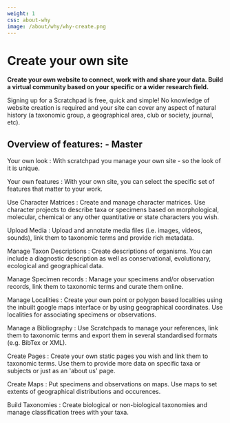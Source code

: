 ```yaml
---
weight: 1
css: about-why
image: /about/why/why-create.png
---
```


Create your own site
====================

**Create your own website to connect, work with and share your data. Build a virtual community based on your specific or a wider research field.**  
  

Signing up for a Scratchpad is free, quick and simple! No knowledge of website creation is required and your site can cover any aspect of natural history (a taxonomic group, a geographical area, club or society, journal, etc).

## Overview of features: - Master

Your own look
: With scratchpad you manage your own site - so the look of it is unique.

Your own features
: With your own site, you can select the specific set of features that matter to your work.

Use Character Matrices
: Create and manage character matrices. Use character projects to describe taxa or specimens based on morphological, molecular, chemical or any other quantitative or state characters you wish.

Upload Media
: Upload and annotate media files (i.e. images, videos, sounds), link them to taxonomic terms and provide rich metadata.

Manage Taxon Descriptions
: Create descriptions of organisms. You can include a diagnostic description as well as conservational, evolutionary, ecological and geographical data.

Manage Specimen records
: Manage your specimens and/or observation records, link them to taxonomic terms and curate them online.

Manage Localities
: Create your own point or polygon based localities using the inbuilt google maps interface or by using geographical coordinates. Use localities for associating specimens or observations.

Manage a Bibliography
: Use Scratchpads to manage your references, link them to taxonomic terms and export them in several standardised formats (e.g. BibTex or XML).

Create Pages
: Create your own static pages you wish and link them to taxonomic terms. Use them to provide more data on specific taxa or subjects or just as an 'about us' page.

Create Maps
: Put specimens and observations on maps. Use maps to set extents of geographical distributions and occurences.

Build Taxonomies
: Create biological or non-biological taxonomies and manage classification trees with your taxa.